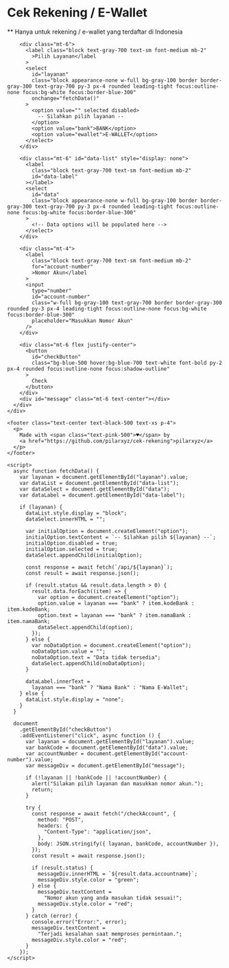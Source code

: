 <!DOCTYPE html>
<html lang="en">
  <head>
    <meta charset="UTF-8" />
    <meta name="viewport" content="width=device-width, initial-scale=1.0" />
    <title>Cek Rekening / E-Wallet Indonesia</title>
    <link rel="stylesheet" href="/css/output.css" />
  </head>
  <body
    class="flex flex-col min-h-screen bg-gradient-to-br from-blue-200 to-green-200"
  >
    <div class="flex-grow flex items-center justify-center p-4">
      <div
        class="w-full sm:w-3/4 md:w-1/2 lg:w-1/3 xl:w-1/4 bg-white bg-opacity-90 rounded-lg shadow-lg p-6"
      >
        <h1 class="text-3xl font-semibold text-gray-800 text-center">
          Cek Rekening / E-Wallet
        </h1>
        <p class="text-sm text-gray-500 text-center mt-1">
          ** Hanya untuk rekening / e-wallet yang terdaftar di Indonesia
        </p>

        <div class="mt-6">
          <label class="block text-gray-700 text-sm font-medium mb-2"
            >Pilih Layanan</label
          >
          <select
            id="layanan"
            class="block appearance-none w-full bg-gray-100 border border-gray-300 text-gray-700 py-3 px-4 rounded leading-tight focus:outline-none focus:bg-white focus:border-blue-300"
            onchange="fetchData()"
          >
            <option value="" selected disabled>
              -- Silahkan pilih layanan --
            </option>
            <option value="bank">BANK</option>
            <option value="ewallet">E-WALLET</option>
          </select>
        </div>

        <div class="mt-6" id="data-list" style="display: none">
          <label
            class="block text-gray-700 text-sm font-medium mb-2"
            id="data-label"
          ></label>
          <select
            id="data"
            class="block appearance-none w-full bg-gray-100 border border-gray-300 text-gray-700 py-3 px-4 rounded leading-tight focus:outline-none focus:bg-white focus:border-blue-300"
          >
            <!-- Data options will be populated here -->
          </select>
        </div>

        <div class="mt-4">
          <label
            class="block text-gray-700 text-sm font-medium mb-2"
            for="account-number"
            >Nomor Akun</label
          >
          <input
            type="number"
            id="account-number"
            class="w-full bg-gray-100 text-gray-700 border border-gray-300 rounded py-3 px-4 leading-tight focus:outline-none focus:bg-white focus:border-blue-300"
            placeholder="Masukkan Nomor Akun"
          />
        </div>

        <div class="mt-6 flex justify-center">
          <button
            id="checkButton"
            class="bg-blue-500 hover:bg-blue-700 text-white font-bold py-2 px-4 rounded focus:outline-none focus:shadow-outline"
          >
            Check
          </button>
        </div>
        <div id="message" class="mt-6 text-center"></div>
      </div>
    </div>

    <footer class="text-center text-black-500 text-xs p-4">
      <p>
        Made with <span class="text-pink-500">♥</span> by
        <a href="https://github.com/pilarxyz/cek-rekening">pilarxyz</a>
      </p>
    </footer>

    <script>
      async function fetchData() {
        var layanan = document.getElementById("layanan").value;
        var dataList = document.getElementById("data-list");
        var dataSelect = document.getElementById("data");
        var dataLabel = document.getElementById("data-label");

        if (layanan) {
          dataList.style.display = "block";
          dataSelect.innerHTML = "";

          var initialOption = document.createElement("option");
          initialOption.textContent = `-- Silahkan pilih ${layanan} --`;
          initialOption.disabled = true;
          initialOption.selected = true;
          dataSelect.appendChild(initialOption);

          const response = await fetch(`/api/${layanan}`);
          const result = await response.json();

          if (result.status && result.data.length > 0) {
            result.data.forEach((item) => {
              var option = document.createElement("option");
              option.value = layanan === "bank" ? item.kodeBank : item.kodeBank;
              option.text = layanan === "bank" ? item.namaBank : item.namaBank;
              dataSelect.appendChild(option);
            });
          } else {
            var noDataOption = document.createElement("option");
            noDataOption.value = "";
            noDataOption.text = "Data tidak tersedia";
            dataSelect.appendChild(noDataOption);
          }

          dataLabel.innerText =
            layanan === "bank" ? "Nama Bank" : "Nama E-Wallet";
        } else {
          dataList.style.display = "none";
        }
      }

      document
        .getElementById("checkButton")
        .addEventListener("click", async function () {
          var layanan = document.getElementById("layanan").value;
          var bankCode = document.getElementById("data").value;
          var accountNumber = document.getElementById("account-number").value;
          var messageDiv = document.getElementById("message");

          if (!layanan || !bankCode || !accountNumber) {
            alert("Silakan pilih layanan dan masukkan nomor akun.");
            return;
          }

          try {
            const response = await fetch("/checkAccount", {
              method: "POST",
              headers: {
                "Content-Type": "application/json",
              },
              body: JSON.stringify({ layanan, bankCode, accountNumber }),
            });
            const result = await response.json();

            if (result.status) {
              messageDiv.innerHTML = `${result.data.accountname}`;
              messageDiv.style.color = "green";
            } else {
              messageDiv.textContent =
                "Nomor akun yang anda masukan tidak sesuai!";
              messageDiv.style.color = "red";
            }
          } catch (error) {
            console.error("Error:", error);
            messageDiv.textContent =
              "Terjadi kesalahan saat memproses permintaan.";
            messageDiv.style.color = "red";
          }
        });
    </script>
  </body>
</html>

